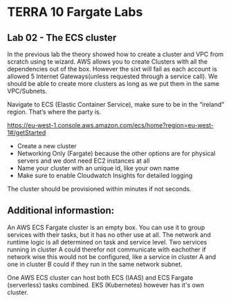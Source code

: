 # TERRA 10 Fargate Labs

## Lab 02 - The ECS cluster 
In the previous lab the theory showed how to create a cluster and VPC from scratch using te wizard.
AWS allows you to create Clusters with all the dependencies out of the box. However the sixt will fail as each account is allowed 5 Internet Gateways(unless requested through a service call). We should be able to create more clusters as long as we put them in the same VPC/Subnets.

Navigate to ECS (Elastic Container Service), make sure to be in the “ireland” region. That’s where the party is.

https://eu-west-1.console.aws.amazon.com/ecs/home?region=eu-west-1#/getStarted

- Create a new cluster
- Networking Only (Fargate) because the other options are for physical servers and we dont need EC2 instances at all
- Name your cluster with an unique id, like your own name
- Make sure to enable Cloudwatch Insights for detailed logging

The cluster should be provisioned within minutes if not seconds.


## Additional informastion:
An AWS ECS Fargate cluster is an empty box. You can use it to group services with their tasks, but it has no other use at all. The network and runtime logic is all determined on task and service level. Two services running in cluster A could therefor not communicate with eachother if network wise this would not be configured, like a service in cluster A and one in cluster B could if they run in the same network subnet.

One AWS ECS cluster can host both ECS (IAAS) and ECS Fargate (serverless) tasks combined. EKS (Kubernetes) however has it's own cluster.